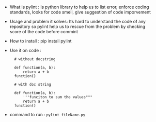 - What is pylint : Is python library to help us to list error, enforce coding standards, looks for code smell, give suggestion of code imporvement
- Usage and problem it solves: Its hard to understand the code of any repository so pylint help us to rescue from the problem by checking score of the code before commint

- How to install : pip install pylint
- Use it on code :

        # without docstring

        def function(a, b):
            return a + b
        function()

        # with doc string

        def function(a, b):
            '''funciton to sum the values"""
            return a + b
        function()
- command to run :
 `pylint fileName.py`
